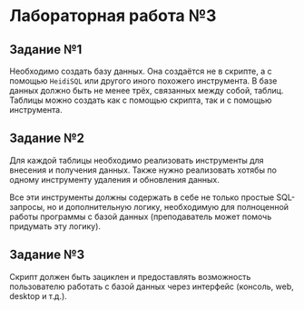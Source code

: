 # Лабораторная работа №3

## Задание №1

Необходимо создать базу данных. Она создаётся не в скрипте, а с помощью `HeidiSQL` или другого иного похожего инструмента. В базе данных должно быть не менее трёх, связанных между собой, таблиц. Таблицы можно создать как с помощью скрипта, так и с помощью инструмента.

## Задание №2

Для каждой таблицы необходимо реализовать инструменты для внесения и получения данных. Также нужно реализовать хотябы по одному инструменту удаления и обновления данных.

Все эти инструменты должны содержать в себе не только простые SQL-запросы, но и дополнительную логику, необходимую для полноценной работы программы с базой данных (преподаватель может помочь придумать эту логику).

## Задание №3

Скрипт должен быть зациклен и предоставлять возможность пользователю работать с базой данных через интерфейс (консоль, web, desktop и т.д.).
